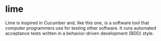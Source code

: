 # lime
Lime is inspired in Cucumber and, like this one, is a software tool that computer programmers use for testing other software. It runs automated acceptance tests written in a behavior-driven development (BDD) style.
